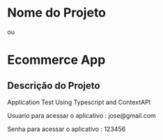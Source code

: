 # Nome do Projeto

ou

<h1 align="left">Ecommerce App</h1>

## Descrição do Projeto

<p align="left">Application Test Using Typescript and ContextAPI</p>

<p align="left"> Usuario para acessar o aplicativo : jose@gmail.com</p>
<p align="left"> Senha para acessar o aplicativo : 123456</p>
